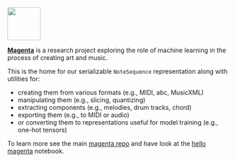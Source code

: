<img src="magenta-logo-bg.png" height="75">

**[Magenta](https://g.co/magenta)** is a research project exploring the role of machine learning
in the process of creating art and music.

This is the home for our serializable `NoteSequence` representation along with
utilities for:

* creating them from various formats (e.g., MIDI, abc, MusicXML)
* manipulating them (e.g., slicing, quantizing)
* extracting components (e.g., melodies, drum tracks, chord)
* exporting them (e.g., to MIDI or audio)
* or converting them to representations useful for model training (e.g., one-hot tensors)

To learn more see the main [magenta repo](https://github.com/magenta/magenta) and have look at the [hello magenta](https://colab.research.google.com/notebooks/magenta/hello_magenta/hello_magenta.ipynb) notebook.
